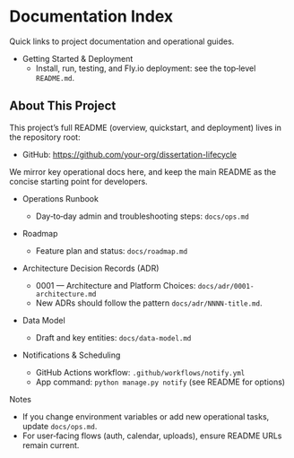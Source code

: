 # Documentation Index

Quick links to project documentation and operational guides.

- Getting Started & Deployment
  - Install, run, testing, and Fly.io deployment: see the top‑level `README.md`.

## About This Project

This project’s full README (overview, quickstart, and deployment) lives in the repository root:

- GitHub: https://github.com/your-org/dissertation-lifecycle

We mirror key operational docs here, and keep the main README as the concise starting point for developers.

- Operations Runbook
  - Day‑to‑day admin and troubleshooting steps: `docs/ops.md`

- Roadmap
  - Feature plan and status: `docs/roadmap.md`

- Architecture Decision Records (ADR)
  - 0001 — Architecture and Platform Choices: `docs/adr/0001-architecture.md`
  - New ADRs should follow the pattern `docs/adr/NNNN-title.md`.

- Data Model
  - Draft and key entities: `docs/data-model.md`

- Notifications & Scheduling
  - GitHub Actions workflow: `.github/workflows/notify.yml`
  - App command: `python manage.py notify` (see README for options)

Notes
- If you change environment variables or add new operational tasks, update `docs/ops.md`.
- For user‑facing flows (auth, calendar, uploads), ensure README URLs remain current.
